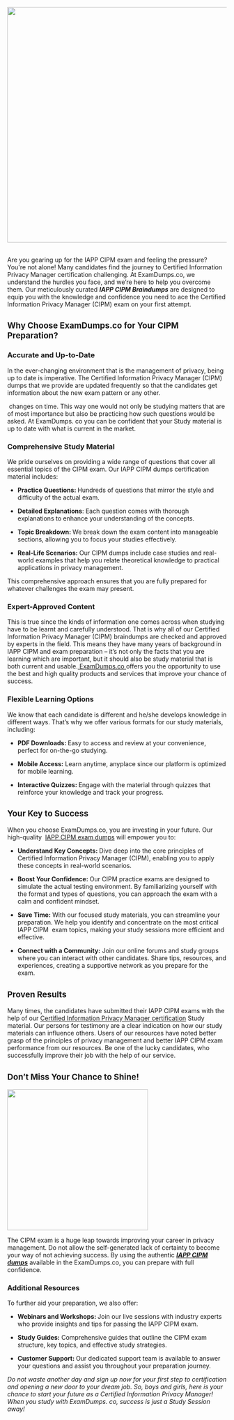 <p><strong><img src="https://www.xaphyr.com/content/uploads/photos/2024/09/xaphyr_143bd3b4ccc2c2e7bc913ae7ff8b17ab.jpg" alt="" width="540" height="540"><br><br></strong></p><p dir="ltr">Are you gearing up for the IAPP CIPM exam and feeling the pressure? You're not alone! Many candidates find the journey to Certified Information Privacy Manager certification challenging. At ExamDumps.co, we understand the hurdles you face, and we&rsquo;re here to help you overcome them. Our meticulously curated <em><strong>IAPP CIPM Braindumps</strong></em> are designed to equip you with the knowledge and confidence you need to ace the Certified Information Privacy Manager (CIPM) exam on your first attempt.</p><h2 dir="ltr"><span style="font-size: 14pt;">Why Choose ExamDumps.co for Your CIPM Preparation?</span></h2><h3 dir="ltr">Accurate and Up-to-Date</h3><p dir="ltr">In the ever-changing environment that is the management of privacy, being up to date is imperative. The Certified Information Privacy Manager (CIPM) dumps that we provide are updated frequently so that the candidates get information about the new exam pattern or any other.</p><p dir="ltr">&nbsp;changes on time. This way one would not only be studying matters that are of most importance but also be practicing how such questions would be asked. At ExamDumps. co you can be confident that your Study material is up to date with what is current in the market.&nbsp;</p><h3 dir="ltr">Comprehensive Study Material</h3><p dir="ltr">We pride ourselves on providing a wide range of questions that cover all essential topics of the CIPM exam. Our IAPP CIPM dumps certification material includes:</p><ul><li dir="ltr" aria-level="1"><p dir="ltr" role="presentation"><strong>Practice Questions: </strong>Hundreds of questions that mirror the style and difficulty of the actual exam.</p></li><li dir="ltr" aria-level="1"><p dir="ltr" role="presentation"><strong>Detailed Explanations</strong>: Each question comes with thorough explanations to enhance your understanding of the concepts.</p></li><li dir="ltr" aria-level="1"><p dir="ltr" role="presentation"><strong>Topic Breakdown: </strong>We break down the exam content into manageable sections, allowing you to focus your studies effectively.</p></li><li dir="ltr" aria-level="1"><p dir="ltr" role="presentation"><strong>Real-Life Scenarios:</strong> Our CIPM dumps include case studies and real-world examples that help you relate theoretical knowledge to practical applications in privacy management.</p></li></ul><p dir="ltr">This comprehensive approach ensures that you are fully prepared for whatever challenges the exam may present.</p><h3 dir="ltr"><span style="font-size: 12pt;">Expert-Approved Content</span></h3><p dir="ltr">This is true since the kinds of information one comes across when studying have to be learnt and carefully understood. That is why all of our Certified Information Privacy Manager (CIPM) braindumps are checked and approved by experts in the field. This means they have many years of background in IAPP CIPM and exam preparation &ndash; it&rsquo;s not only the facts that you are learning which are important, but it should also be study material that is both current and usable.<a href="http://examdumps.co"> ExamDumps.co </a>offers you the opportunity to use the best and high quality products and services that improve your chance of success.&nbsp;</p><h3 dir="ltr"><span style="font-size: 12pt;">Flexible Learning Options</span></h3><p dir="ltr">We know that each candidate is different and he/she develops knowledge in different ways. That&rsquo;s why we offer various formats for our study materials, including:</p><ul><li dir="ltr" aria-level="1"><p dir="ltr" role="presentation"><strong>PDF Downloads: </strong>Easy to access and review at your convenience, perfect for on-the-go studying.</p></li><li dir="ltr" aria-level="1"><p dir="ltr" role="presentation"><strong>Mobile Access:</strong> Learn anytime, anyplace since our platform is optimized for mobile learning.&nbsp;</p></li><li dir="ltr" aria-level="1"><p dir="ltr" role="presentation"><strong>Interactive Quizzes: </strong>Engage with the material through quizzes that reinforce your knowledge and track your progress.</p></li></ul><h2 dir="ltr"><span style="font-size: 14pt;">Your Key to Success</span></h2><p dir="ltr">When you choose ExamDumps.co, you are investing in your future. Our high-quality&nbsp; <a href="https://www.examdumps.co/cipm-exam-dumps.html">IAPP CIPM exam dumps</a> will empower you to:</p><ul><li dir="ltr" aria-level="1"><p dir="ltr" role="presentation"><strong>Understand Key Concepts: </strong>Dive deep into the core principles of Certified Information Privacy Manager (CIPM), enabling you to apply these concepts in real-world scenarios.</p></li><li dir="ltr" aria-level="1"><p dir="ltr" role="presentation"><strong>Boost Your Confidence: </strong>Our CIPM practice exams are designed to simulate the actual testing environment. By familiarizing yourself with the format and types of questions, you can approach the exam with a calm and confident mindset.</p></li><li dir="ltr" aria-level="1"><p dir="ltr" role="presentation"><strong>Save Time:</strong> With our focused study materials, you can streamline your preparation. We help you identify and concentrate on the most critical IAPP CIPM&nbsp; exam topics, making your study sessions more efficient and effective.</p></li><li dir="ltr" aria-level="1"><p dir="ltr" role="presentation"><strong>Connect with a Community:</strong> Join our online forums and study groups where you can interact with other candidates. Share tips, resources, and experiences, creating a supportive network as you prepare for the exam.</p></li></ul><h2 dir="ltr"><span style="font-size: 14pt;">Proven Results</span></h2><p dir="ltr">Many times, the candidates have submitted their IAPP CIPM exams with the help of our <a href="https://www.examdumps.co/certified-information-privacy-manager-exam-dumps.html">Certified Information Privacy Manager certification</a> Study material. Our persons for testimony are a clear indication on how our study materials can influence others. Users of our resources have noted better grasp of the principles of privacy management and better IAPP CIPM exam performance from our resources. Be one of the lucky candidates, who successfully improve their job with the help of our service.&nbsp;</p><h2 dir="ltr"><span style="font-size: 14pt;">Don&rsquo;t Miss Your Chance to Shine!</span></h2><p><span style="font-size: 14pt;"><img src="https://th.bing.com/th/id/OIG3.Nr85ka8a3hzIVXxJDpyv?pid=ImgGn" alt="" width="323" height="323"></span></p><p dir="ltr">The CIPM exam is a huge leap towards improving your career in privacy management. Do not allow the self-generated lack of certainty to become your way of not achieving success. By using the authentic <span style="text-decoration: underline;"><strong><em>IAPP CIPM dumps</em></strong></span> available in the ExamDumps.co, you can prepare with full confidence.&nbsp;</p><h3 dir="ltr"><span style="font-size: 12pt;">Additional Resources</span></h3><p dir="ltr">To further aid your preparation, we also offer:</p><ul><li dir="ltr" aria-level="1"><p dir="ltr" role="presentation"><strong>Webinars and Workshops: </strong>Join our live sessions with industry experts who provide insights and tips for passing the IAPP CIPM exam.</p></li><li dir="ltr" aria-level="1"><p dir="ltr" role="presentation"><strong>Study Guides:</strong> Comprehensive guides that outline the CIPM exam structure, key topics, and effective study strategies.</p></li><li dir="ltr" aria-level="1"><p dir="ltr" role="presentation"><strong>Customer Support: </strong>Our dedicated support team is available to answer your questions and assist you throughout your preparation journey.</p></li></ul><p dir="ltr"><em>Do not waste another day and sign up now for your first step to certification and opening a new door to your dream job. So, boys and girls, here is your chance to start your future as a Certified Information Privacy Manager! When you study with ExamDumps. co, success is just a Study Session away!&nbsp;</em></p><p><strong id="docs-internal-guid-6ddf9bcc-7fff-b5e5-305a-c57667347aea"><br><br><br></strong></p>
